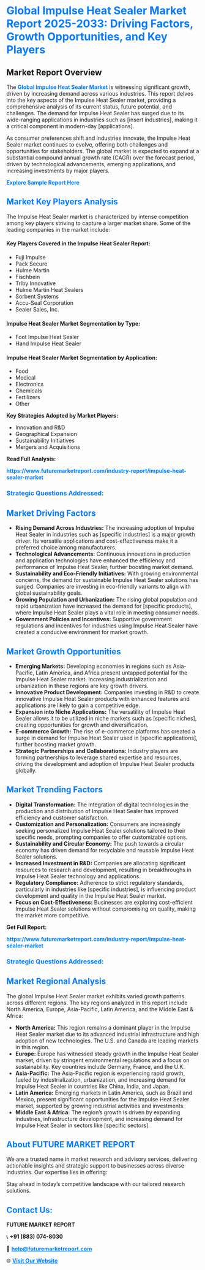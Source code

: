 <h1 style="color: #007BFF;">Global Impulse Heat Sealer Market Report 2025-2033: Driving Factors, Growth Opportunities, and Key Players</h1>

<section id="overview">
<h2>Market Report Overview</h2>
<p>The <a href="https://www.futuremarketreport.com/industry-report/impulse-heat-sealer-market" style="color: #007BFF; text-decoration: none;"><strong>Global Impulse Heat Sealer Market</strong></a> is witnessing significant growth, driven by increasing demand across various industries. This report delves into the key aspects of the Impulse Heat Sealer market, providing a comprehensive analysis of its current status, future potential, and challenges. The demand for Impulse Heat Sealer has surged due to its wide-ranging applications in industries such as [insert industries], making it a critical component in modern-day [applications].</p>
<p>As consumer preferences shift and industries innovate, the Impulse Heat Sealer market continues to evolve, offering both challenges and opportunities for stakeholders. The global market is expected to expand at a substantial compound annual growth rate (CAGR) over the forecast period, driven by technological advancements, emerging applications, and increasing investments by major players.</p>
</section>

<section id="overview">
<p><a href="https://www.futuremarketreport.com/request-sample/reportId=86996" style="color: #007BFF; text-decoration: none;"><strong>Explore Sample Report Here</strong></a></p>
</section>

<section id="key-players">
<h2 style="color: #007BFF;">Market Key Players Analysis</h2>
<p>The Impulse Heat Sealer market is characterized by intense competition among key players striving to capture a larger market share. Some of the leading companies in the market include:</p>
<h4>Key Players Covered in the Impulse Heat Sealer Report:</h4>
<ul><li>Fuji Impulse</li><li>Pack Secure</li><li>Hulme Martin</li><li>Fischbein</li><li>Trlby Innovative</li><li>Hulme Martin Heat Sealers</li><li>Sorbent Systems</li><li>Accu-Seal Corporation</li><li>Sealer Sales, Inc.</li></ul>
<h4>Impulse Heat Sealer Market Segmentation by Type:</h4>
<ul><li>Foot Impulse Heat Sealer</li><li>Hand Impulse Heat Sealer</li></ul>

<h4>Impulse Heat Sealer Market Segmentation by Application:</h4>
<ul><li>Food</li><li>Medical</li><li>Electronics</li><li>Chemicals</li><li>Fertilizers</li><li>Other</li></ul>
<p><strong>Key Strategies Adopted by Market Players:</strong></p>
<ul>
<li>Innovation and R&D</li>
<li>Geographical Expansion</li>
<li>Sustainability Initiatives</li>
<li>Mergers and Acquisitions</li>
</ul>
</section>

<section>
<p><strong>Read Full Analysis: </strong></p><a href="https://www.futuremarketreport.com/industry-report/impulse-heat-sealer-market" style="color: #007BFF; text-decoration: none;"><strong>https://www.futuremarketreport.com/industry-report/impulse-heat-sealer-market</strong></a>
<h3 style="color: #007BFF;">Strategic Questions Addressed:</h3>
</section>

<section id="driving-factors">
<h2 style="color: #007BFF;">Market Driving Factors</h2>
<ul>
<li><strong>Rising Demand Across Industries:</strong> The increasing adoption of Impulse Heat Sealer in industries such as [specific industries] is a major growth driver. Its versatile applications and cost-effectiveness make it a preferred choice among manufacturers.</li>
<li><strong>Technological Advancements:</strong> Continuous innovations in production and application technologies have enhanced the efficiency and performance of Impulse Heat Sealer, further boosting market demand.</li>
<li><strong>Sustainability and Eco-Friendly Initiatives:</strong> With growing environmental concerns, the demand for sustainable Impulse Heat Sealer solutions has surged. Companies are investing in eco-friendly variants to align with global sustainability goals.</li>
<li><strong>Growing Population and Urbanization:</strong> The rising global population and rapid urbanization have increased the demand for [specific products], where Impulse Heat Sealer plays a vital role in meeting consumer needs.</li>
<li><strong>Government Policies and Incentives:</strong> Supportive government regulations and incentives for industries using Impulse Heat Sealer have created a conducive environment for market growth.</li>
</ul>
</section>

<section id="growth-opportunities">
<h2 style="color: #007BFF;">Market Growth Opportunities</h2>
<ul>
<li><strong>Emerging Markets:</strong> Developing economies in regions such as Asia-Pacific, Latin America, and Africa present untapped potential for the Impulse Heat Sealer market. Increasing industrialization and urbanization in these regions are key growth drivers.</li>
<li><strong>Innovative Product Development:</strong> Companies investing in R&D to create innovative Impulse Heat Sealer products with enhanced features and applications are likely to gain a competitive edge.</li>
<li><strong>Expansion into Niche Applications:</strong> The versatility of Impulse Heat Sealer allows it to be utilized in niche markets such as [specific niches], creating opportunities for growth and diversification.</li>
<li><strong>E-commerce Growth:</strong> The rise of e-commerce platforms has created a surge in demand for Impulse Heat Sealer used in [specific applications], further boosting market growth.</li>
<li><strong>Strategic Partnerships and Collaborations:</strong> Industry players are forming partnerships to leverage shared expertise and resources, driving the development and adoption of Impulse Heat Sealer products globally.</li>
</ul>
</section>

<section id="trending-factors">
<h2 style="color: #007BFF;">Market Trending Factors</h2>
<ul>
<li><strong>Digital Transformation:</strong> The integration of digital technologies in the production and distribution of Impulse Heat Sealer has improved efficiency and customer satisfaction.</li>
<li><strong>Customization and Personalization:</strong> Consumers are increasingly seeking personalized Impulse Heat Sealer solutions tailored to their specific needs, prompting companies to offer customizable options.</li>
<li><strong>Sustainability and Circular Economy:</strong> The push towards a circular economy has driven demand for recyclable and reusable Impulse Heat Sealer solutions.</li>
<li><strong>Increased Investment in R&D:</strong> Companies are allocating significant resources to research and development, resulting in breakthroughs in Impulse Heat Sealer technology and applications.</li>
<li><strong>Regulatory Compliance:</strong> Adherence to strict regulatory standards, particularly in industries like [specific industries], is influencing product development and quality in the Impulse Heat Sealer market.</li>
<li><strong>Focus on Cost-Effectiveness:</strong> Businesses are exploring cost-efficient Impulse Heat Sealer solutions without compromising on quality, making the market more competitive.</li>
</ul>
</section>

<section>
<p><strong>Get Full Report: </strong></p><a href="https://www.futuremarketreport.com/industry-report/impulse-heat-sealer-market" style="color: #007BFF; text-decoration: none;"><strong>https://www.futuremarketreport.com/industry-report/impulse-heat-sealer-market</strong></a>
<h3 style="color: #007BFF;">Strategic Questions Addressed:</h3>
</section>


<section id="regional-analysis">
<h2 style="color: #007BFF;">Market Regional Analysis</h2>
<p>The global Impulse Heat Sealer market exhibits varied growth patterns across different regions. The key regions analyzed in this report include North America, Europe, Asia-Pacific, Latin America, and the Middle East & Africa:</p>
<ul>
<li><strong>North America:</strong> This region remains a dominant player in the Impulse Heat Sealer market due to its advanced industrial infrastructure and high adoption of new technologies. The U.S. and Canada are leading markets in this region.</li>
<li><strong>Europe:</strong> Europe has witnessed steady growth in the Impulse Heat Sealer market, driven by stringent environmental regulations and a focus on sustainability. Key countries include Germany, France, and the U.K.</li>
<li><strong>Asia-Pacific:</strong> The Asia-Pacific region is experiencing rapid growth, fueled by industrialization, urbanization, and increasing demand for Impulse Heat Sealer in countries like China, India, and Japan.</li>
<li><strong>Latin America:</strong> Emerging markets in Latin America, such as Brazil and Mexico, present significant opportunities for the Impulse Heat Sealer market, supported by growing industrial activities and investments.</li>
<li><strong>Middle East & Africa:</strong> The region’s growth is driven by expanding industries, infrastructure development, and increasing demand for Impulse Heat Sealer in sectors like [specific sectors].</li>
</ul>
</section>

<footer>
<h2 style="color: #007BFF;">About FUTURE MARKET REPORT</h2>
<p>We are a trusted name in market research and advisory services, delivering actionable insights and strategic support to businesses across diverse industries. Our expertise lies in offering:</p>

<p>Stay ahead in today’s competitive landscape with our tailored research solutions.</p>

<h2 style="color: #007BFF;">Contact Us:</h2>
<p><strong>FUTURE MARKET REPORT</strong></p>
<p>📞 <strong>+91 (883) 074-8030</strong></p>
<p>📧 <strong><a href="mailto:help@futuremarketreport.com" style="color: #007BFF;">help@futuremarketreport.com</a></strong></p>
<p>🌐 <strong><a href="https://www.futuremarketreport.com/" style="color: #007BFF;">Visit Our Website</a></strong></p>
</footer>